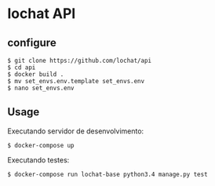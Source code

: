 # lochat API

configure
---------

	$ git clone https://github.com/lochat/api
	$ cd api
    $ docker build .
    $ mv set_envs.env.template set_envs.env
    $ nano set_envs.env

Usage
-------

Executando servidor de desenvolvimento:
		
	$ docker-compose up
		
Executando testes:
	
	$ docker-compose run lochat-base python3.4 manage.py test

